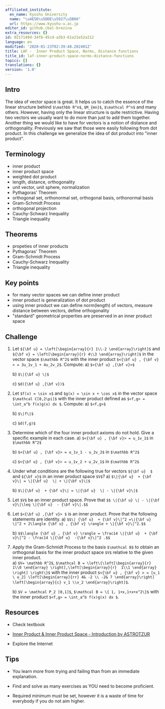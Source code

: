 ```yaml
---
affiliated_institute:
  en_name: Kyushu University
  name: "\u4E5D\u5DDE\u5927\u5B66"
  url: https://www.kyushu-u.ac.jp
editor_id: github.cbal-brezina
extra_resources: {}
id: 0217149d-34f8-45cd-a3b3-61a21e52a212
language: en
modified: '2020-01-23T02:39:48.202401Z'
title: LAF -  Inner Product Space, Norms, Distance functions
title_id: laf-inner-product-space-norms-distance-functions
topics: []
translations: {}
version: '1.0'
---
```


## Intro

The idea of vector space is great. It helps us to catch the essence of the linear structure behind `$\mathbb R^n$`, `$M_{mn}$`, `$\mathcal P^n$` and many others. However, having only the linear structure is quite restrictive. Having two vectors we usually want to do more than just to add them together. Another thing we would like to have for vectors is  a notion of distance and orthogonality. Previously we saw that those were easily following from dot product. In this challenge we generalize the idea of dot product into "inner product".    


## Terminology

- inner product
- inner product space
- weighted dot product
- length, distance, orthogonality
- unit vector, unit sphere, normalization
- Pythagoras' Theorem
- orthogonal set, orthonormal set, orthogonal basis, orthonormal basis
- Gram-Schmidt Process
- orthogonal projection
- Cauchy-Schwarz Inequality
- Triangle inequality
 

## Theorems

- propeties of inner products
- Pythagoras' Theorem
- Gram-Schmidt Process
- Cauchy-Schwarz Inequality
- Triangle inequality


## Key points

- for many vector spaces we can define inner product
- inner product is generalization of dot product
- using inner product we can define norm(length) of vectors, measure distance between vectors, define orthogonality
- "standard" geometrical properties are preserved in an inner product space



## Challenge

1. Let `${\bf u} = \left[\begin{array}{r} 1\\-2 \end{array}\right]$` and `${\bf v} = \left[\begin{array}{r} 4\\3 \end{array}\right]$` in the vector space `$\mathbb R^2$` with the inner product `$<{\bf u} , {\bf v} > = 3u_1v_1 + 4u_2v_2$`. Compute:
    a) `$<{\bf u} ,{\bf v}>$`

    b) `$\|{\bf u} \|$`

    c) `$d({\bf u} ,{\bf v})$`

2. Let `$f(x) = \sin x$` and `$g(x) = \sin x + \cos x$` in the vector space `$\mathcal C[0,2\pi]$` with the inner product defined as `$<f,g> = \int_a^b f(x)g(x) dx $`. Compute:
    a) `$<f,g>$`

    b) `$\|f\|$`

    c) `$d(f,g)$`

3. Determine which of the four inner product axioms do not hold. Give a specific example in each case.
    a) `$<{\bf u} , {\bf v}> = u_1v_1$` in `$\mathbb R^2$` 

    b) `$<{\bf u} , {\bf v}> = u_1v_1 - u_2v_2$` in `$\mathbb R^2$`  

    c) `$<{\bf u} , {\bf v}> = u_1v_2 + u_2v_1$` in `$\mathbb R^2$` 

4. Under what conditions are the following true for vectors `${\bf u}  $` and `${\bf v}$` in an inner product space `$V$`?
    a) `$\|{\bf u}  + {\bf v}\| = \|{\bf u}  \| + \|{\bf v}\|$`

    b) `$\|{\bf u}  + {\bf v}\| = \|{\bf u}  \| - \|{\bf v}\|$`

5. Let `$V$` be an inner product space. Prove that `$$ \|{\bf u} \| - \|{\bf v}\|\leq \|{\bf u}  - {\bf v}\|.$$`


6. Let `$<{\bf u} ,{\bf v}> $` is an inner product. Prove that  the following  statements are identity.
    a) `$$\| {\bf u}  + {\bf v}\|^2 =\|{\bf u} \|^2 + 2\langle {\bf u} , {\bf v} \rangle + \|{\bf v}\|^2.$$`

    b) `$$\langle {\bf u} , {\bf v} \rangle = \frac14 \|{\bf u}  + {\bf v}\|^2 - \frac14 \|{\bf u}  -{\bf v}\|^2 .$$`

7. Apply the Gram-Schmidt Process to the basis `$\mathcal B$` to obtain an orthogonal basis for the inner product space `$V$` relative to the given inner product.  
    a) `$V= \mathbb R^2$`, `$\mathcal B = \left\{\left[\begin{array}{r}  1\\0 \end{array} \right],\left[\begin{array}{r}  1\\1 \end{array} \right] \right\}$` with the inner product `$<{\bf u} , {\bf v} > = [u_1 \ u_2] \left[\begin{array}{rr} 4& -2 \\ -2& 7 \end{array}\right] \left[\begin{array}{c} v_1 \\v_2 \end{array}\right]$`.

    b) `$V = \mathcal P_2 [0,1]$`, `$\mathcal B = \{ 1, 1+x,1+x+x^2\}$` with the inner product `$<f,g> = \int_a^b f(x)g(x) dx $`.




## Resources

- Check textbook

- [Inner Product & Inner Product Space - Introduction by ASTROTZUR](https://youtu.be/AxQijYY6cQ8)
 

- Explore the Internet

## Tips


- You learn more from trying and failing than from an immediate explanation.

- Find and solve as many exercises as YOU need to become proficient.

- Required minimum must be set, however it is a waste of time for everybody if you do not aim higher.






